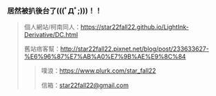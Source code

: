 ### 居然被扒後台了(((ﾟДﾟ;)))！！


> 個人網站/柯南同人：https://star22fall22.github.io/LightInk-Derivative/DC.html
>
> 舊站痞客幫：http://star22fall22.pixnet.net/blog/post/233633627-%E6%96%87%E7%AB%A0%E7%9B%AE%E9%8C%84
>
>> 噗浪：https://www.plurk.com/star_fall22
>>
>> 信箱：star22fall22@gmail.com
